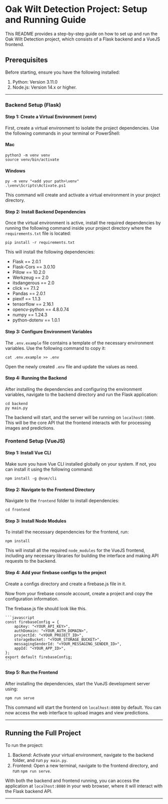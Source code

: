 # Oak Wilt Detection Project: Setup and Running Guide

This README provides a step-by-step guide on how to set up and run the Oak Wilt Detection project, which consists of a Flask backend and a VueJS frontend.

## Prerequisites

Before starting, ensure you have the following installed:

1. Python: Version 3.11.0
2. Node.js: Version 14.x or higher.

---

### Backend Setup (Flask)

 #### Step 1: Create a Virtual Environment (venv)

 First, create a virtual environment to isolate the project dependencies. Use the following commands in your terminal or PowerShell:

 #### Mac
 ```
 python3 -m venv venv  
 source venv/bin/activate
 ```

 #### Windows
 ```
 py -m venv "<add your path>\venv"
 .\venv\Scripts\Activate.ps1
 ```

This command will create and activate a virtual environment in your project directory.

 #### Step 2: Install Backend Dependencies

Once the virtual environment is active, install the required dependencies by running the following command inside your project directory where the `requirements.txt` file is located:

```
pip install -r requirements.txt
```

This will install the following dependencies:

- Flask == 2.0.1
- Flask-Cors == 3.0.10
- Pillow == 10.2.0
- Werkzeug == 2.0
- itsdangerous == 2.0
- click == 7.1.2
- Pandas == 2.0.1
- piexif == 1.1.3
- tensorflow == 2.16.1
- opencv-python == 4.8.0.74
- numpy == 1.24.3
- python-dotenv == 1.0.1

 #### Step 3: Configure Environment Variables

The `.env.example` file contains a template of the necessary environment variables. Use the following command to copy it:

```
cat .env.example >> .env
```

Open the newly created `.env` file and update the values as need.

 #### Step 4: Running the Backend

After installing the dependencies and configuring the environment variables, navigate to the backend directory and run the Flask application:

```
cd backend
py main.py
```

The backend will start, and the server will be running on `localhost:5000`. This will be the core API that the frontend interacts with for processing images and predictions.

### Frontend Setup (VueJS)

 #### Step 1: Install Vue CLI

Make sure you have Vue CLI installed globally on your system. If not, you can install it using the following command:

```
npm install -g @vue/cli
```

 #### Step 2: Navigate to the Frontend Directory

Navigate to the `frontend` folder to install dependencies:

```
cd frontend
```

 #### Step 3: Install Node Modules

To install the necessary dependencies for the frontend, run:

```
npm install
```

This will install all the required `node_modules` for the VueJS frontend, including any necessary libraries for building the interface and making API requests to the backend.

 #### Step 4: Add your firebase configs to the project

 Create a configs directory and create a firebase.js file in it.

 Now from your firebase console account, create a project and copy the configuration information.

 The firebase.js file should look like this.

    ```javascript
    const firebaseConfig = {  
        apiKey: "<YOUR_API_KEY>",  
        authDomain: "<YOUR_AUTH_DOMAIN>",  
        projectId: "<YOUR_PROJECT_ID>",  
        storageBucket: "<YOUR_STORAGE_BUCKET>",  
        messagingSenderId: "<YOUR_MESSAGING_SENDER_ID>",  
        appId: "<YOUR_APP_ID>",  
    };
    export default firebaseConfig;
    ```

 #### Step 5: Run the Frontend

 After installing the dependencies, start the VueJS development server using:

 ```
 npm run serve
 ```

 This command will start the frontend on `localhost:8080` by default. You can now access the web interface to upload images and view predictions.

---

## Running the Full Project

To run the project:

1. Backend: Activate your virtual environment, navigate to the backend folder, and run `py main.py`.
2. Frontend: Open a new terminal, navigate to the frontend directory, and run `npm run serve`.

With both the backend and frontend running, you can access the application at `localhost:8080` in your web browser, where it will interact with the Flask backend API.

---